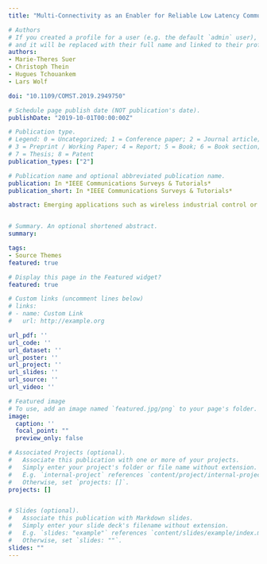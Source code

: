 ```yaml
---
title: "Multi-Connectivity as an Enabler for Reliable Low Latency Communications - An Overview"

# Authors
# If you created a profile for a user (e.g. the default `admin` user), write the username (folder name) here 
# and it will be replaced with their full name and linked to their profile.
authors:
- Marie-Theres Suer
- Christoph Thein
- Hugues Tchouankem 
- Lars Wolf

doi: "10.1109/COMST.2019.2949750"

# Schedule page publish date (NOT publication's date).
publishDate: "2019-10-01T00:00:00Z"

# Publication type.
# Legend: 0 = Uncategorized; 1 = Conference paper; 2 = Journal article;
# 3 = Preprint / Working Paper; 4 = Report; 5 = Book; 6 = Book section;
# 7 = Thesis; 8 = Patent
publication_types: ["2"]

# Publication name and optional abbreviated publication name.
publication: In *IEEE Communications Surveys & Tutorials*
publication_short: In *IEEE Communications Surveys & Tutorials*

abstract: Emerging applications such as wireless industrial control or vehicular communications pose strict requirements in terms of latency and reliability on wireless communication systems. Since contemporary communication standards are not able to fulfill all of these requirements, reliable low-latency communication is an important research topic. Using multiple communication paths at once, i.e., multi-connectivity (MC), is a promising approach to get closer to reaching this goal of reliable low-latency communication. In this survey we provide a definition for MC, identify main scheduling categories, compare different network architectures and consider different layers for implementing MC. We provide an overview of MC methods already established in IEEE and 3GPP standardization and discuss recent MC approaches on a layer-by-layer basis.


# Summary. An optional shortened abstract.
summary: 

tags:
- Source Themes
featured: true

# Display this page in the Featured widget?
featured: true

# Custom links (uncomment lines below)
# links:
# - name: Custom Link
#   url: http://example.org

url_pdf: ''
url_code: ''
url_dataset: ''
url_poster: ''
url_project: ''
url_slides: ''
url_source: ''
url_video: ''

# Featured image
# To use, add an image named `featured.jpg/png` to your page's folder. 
image:
  caption: ''
  focal_point: ""
  preview_only: false

# Associated Projects (optional).
#   Associate this publication with one or more of your projects.
#   Simply enter your project's folder or file name without extension.
#   E.g. `internal-project` references `content/project/internal-project/index.md`.
#   Otherwise, set `projects: []`.
projects: []


# Slides (optional).
#   Associate this publication with Markdown slides.
#   Simply enter your slide deck's filename without extension.
#   E.g. `slides: "example"` references `content/slides/example/index.md`.
#   Otherwise, set `slides: ""`.
slides: ""
---
```

